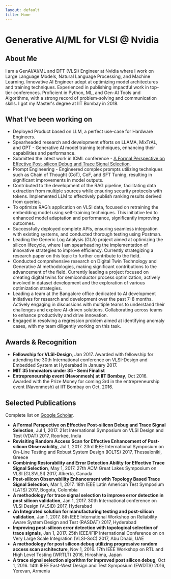 ```yaml
---
layout: default
title: Home
---
```


# Generative AI/ML for VLSI @ Nvidia

## About Me
I am a GenAI/AI/ML and DFT (VLSI) Engineer at Nvidia where I work on Large Language Models, Natural Language Processing, and Machine Learning. Innovative AI Engineer adept at optimizing model architectures and training techniques. Experienced in publishing impactful work in top-tier conferences. Proficient in Python, ML, and Gen-AI Tools and Algorithms, with a strong record of problem-solving and communication skills. I got my Master's degree at IIT Bombay in 2018.

## What I’ve been working on
- Deployed Product based on LLM, a perfect use-case for Hardware Engineers.
- Spearheaded research and development efforts on LLAMA, MixTrAL, and GPT - Generative AI model training techniques, enhancing their capabilities and performance.
- Submitted the latest work in ICML conference - [A Formal Perspective on Effective Post-silicon Debug and Trace Signal Selection](https://arxiv.org/abs/2311.00176).
- Prompt Engineering - Engineered complex prompts utilizing techniques such as Chain of Thought (CoT), CoF, and SFT Tuning, resulting in significant improvements in model outputs.
- Contributed to the development of the RAG pipeline, facilitating data extraction from multiple sources while ensuring security protocols with tokens. Implemented LLM to effectively publish ranking results derived from queries.
- To optimize RAG’s application on VLSI data, focused on retraining the embedding model using self-training techniques. This initiative led to enhanced model adaptation and performance, significantly improving outcomes.
- Successfully deployed complete APIs, ensuring seamless integration with existing systems, and conducted thorough testing using Postman.
- Leading the Generic Log Analysis (GLA) project aimed at optimizing the silicon lifecycle, where I am spearheading the implementation of innovative strategies to improve efficiency. Currently strategizing a research paper on this topic to further contribute to the field.
- Conducted comprehensive research on Digital Twin Technology and Generative AI methodologies, making significant contributions to the advancement of the field. Currently leading a project focused on creating digital twins for semiconductor process optimization, actively involved in dataset development and the exploration of various optimization strategies.
- Leading a team at the Bangalore office dedicated to AI development initiatives for research and development over the past 7-8 months. Actively engaging in discussions with multiple teams to understand their challenges and explore AI-driven solutions. Collaborating across teams to enhance productivity and drive innovation.
- Engaged in resolving a regression problem aimed at identifying anomaly cases, with my team diligently working on this task.

## Awards & Recognition
- **Fellowship for VLSI-Design**, Jan 2017. Awarded with fellowship for attending the 30th International conference on VLSI-Design and Embedded System at Hyderabad in January 2017.
- **MIT 35 Innovators under 35 - Semi Finalist**
- **Entrepreneurship event (Navonmesh) at IIT Bombay**, Oct 2016. Awarded with the Prize Money for coming 3rd in the entrepreneurship event (Navonmesh) at IIT Bombay on Oct, 2016.

## Selected Publications
Complete list on [Google Scholar](https://scholar.google.com).

- **A Formal Perspective on Effective Post-silicon Debug and Trace Signal Selection**, Jul 1, 2017. 21st International Symposium on VLSI Design and Test (VDAT) 2017, Roorkee, India
- **Revisiting Random Access Scan for Effective Enhancement of Post-silicon Observability**, Jul 1, 2017. 23rd IEEE International Symposium on On-Line Testing and Robust System Design (IOLTS) 2017, Thessaloniki, Greece
- **Combining Restorability and Error Detection Ability for Effective Trace Signal Selection**, May 1, 2017. 27th ACM Great Lakes Symposium on VLSI (GLSVLSI) 2017, Alberta, Canada
- **Post-silicon Observability Enhancement with Topology Based Trace Signal Selection**, Mar 1, 2017. 18th IEEE Latin American Test Symposium (LATS) 2017, Bogota, Colombia
- **A methodology for trace signal selection to improve error detection in post silicon validation**, Jan 1, 2017. 30th International conference on VLSI Design (VLSID) 2017, Hyderabad
- **An Integrated solution for manufacturing testing and post-silicon validation**, Jan 1, 2017. 8th IEEE International Workshop on Reliability Aware System Design and Test (RASDAT) 2017, Hyderabad
- **Improving post-silicon error detection with topological selection of trace signals**, Jan 1, 2017. 25th IEEE/IFIP International Conference on on Very Large Scale Integration (VLSI-SoC) 2017, Abu Dhabi, UAE
- **A methodology for post silicon debug utilizing progressive random access scan architecture**, Nov 1, 2016. 17th IEEE Workshop on RTL and High Level Testing (WRTLT) 2016, Hiroshima, Japan
- **A trace signal selection algorithm for improved post silicon debug**, Oct 1, 2016. 14th IEEE East-West Design and Test Symposium (EWDTS) 2016, Yerevan, Armenia
